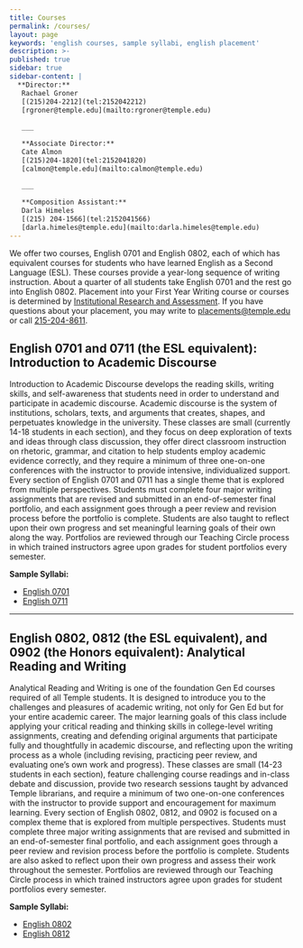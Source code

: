 ```yaml
---
title: Courses
permalink: /courses/
layout: page
keywords: 'english courses, sample syllabi, english placement'
description: >- 
published: true
sidebar: true
sidebar-content: |
  **Director:**  
   Rachael Groner     
   [(215)204-2212](tel:2152042212)    
   [rgroner@temple.edu](mailto:rgroner@temple.edu)    
   
   ___
   
   **Associate Director:**  
   Cate Almon   
   [(215)204-1820](tel:2152041820)    
   [calmon@temple.edu](mailto:calmon@temple.edu)  
   
   ___
   
   **Composition Assistant:**  
   Darla Himeles    
   [(215) 204-1566](tel:2152041566)  
   [darla.himeles@temple.edu](mailto:darla.himeles@temple.edu)  
---
```

We offer two courses, English 0701 and English 0802, each of which has equivalent courses for students who have learned English as a Second Language (ESL). These courses provide a year-long sequence of writing instruction. About a quarter of all students take English 0701 and the rest go into English 0802. Placement into your First Year Writing course or courses is determined by [Institutional Research and Assessment](https://atlas.ocis.temple.edu/MarcPlmts/Splash.html). If you have questions about your placement, you may write to [placements@temple.edu](mailto:placements@temple.edu) or call [215-204-8611](tel:2152048611).

## English 0701 and 0711 (the ESL equivalent): Introduction to Academic Discourse
Introduction to Academic Discourse develops the reading skills, writing skills, and self-awareness that students need in order to understand and participate in academic discourse. Academic discourse is the system of institutions, scholars, texts, and arguments that creates, shapes, and perpetuates knowledge in the university. These classes are small (currently 14-18 students in each section), and they focus on deep exploration of texts and ideas through class discussion, they offer direct classroom instruction on rhetoric, grammar, and citation to help students employ academic evidence correctly, and they require a minimum of three one-on-one conferences with the instructor to provide intensive, individualized support. Every section of English 0701 and 0711 has a single theme that is explored from multiple perspectives. Students must complete four major writing assignments that are revised and submitted in an end-of-semester final portfolio, and each assignment goes through a peer review and revision process before the portfolio is complete. Students are also taught to reflect upon their own progress and set meaningful learning goals of their own along the way. Portfolios are reviewed through our Teaching Circle process in which trained instructors agree upon grades for student portfolios every semester.

**Sample Syllabi:**
- [English 0701](https://liberalarts.temple.edu/sites/liberalarts/files/MW%20ENG%200701%20syllabus%20for%20TSIS%20with%20readings%2017-18.docx)
- [English 0711](https://liberalarts.temple.edu/sites/liberalarts/files/English%20711%20Syllabus-TTh-17F.docx)

___

## English 0802, 0812 (the ESL equivalent), and 0902 (the Honors equivalent): Analytical Reading and Writing 
Analytical Reading and Writing is one of the foundation Gen Ed courses required of all Temple students. It is designed to introduce you to the challenges and pleasures of academic writing, not only for Gen Ed but for your entire academic career. The major learning goals of this class include applying your critical reading and thinking skills in college-level writing assignments, creating and defending original arguments that participate fully and thoughtfully in academic discourse, and reflecting upon the writing process as a whole (including revising, practicing peer review, and evaluating one’s own work and progress). These classes are small (14-23 students in each section), feature challenging course readings and in-class debate and discussion, provide two research sessions taught by advanced Temple librarians, and require a minimum of two one-on-one conferences with the instructor to provide support and encouragement for maximum learning. Every section of English 0802, 0812, and 0902 is focused on a complex theme that is explored from multiple perspectives. Students must complete three major writing assignments that are revised and submitted in an end-of-semester final portfolio, and each assignment goes through a peer review and revision process before the portfolio is complete. Students are also asked to reflect upon their own progress and assess their work throughout the semester. Portfolios are reviewed through our Teaching Circle process in which trained instructors agree upon grades for student portfolios every semester. 

**Sample Syllabi:**
- [English 0802](https://liberalarts.temple.edu/sites/liberalarts/files/TR%20standard%20802%20Syllabus%20Fall17.docx)
- [English 0812](https://liberalarts.temple.edu/sites/liberalarts/files/English%20812%20Syllabus-TR-17F.docx)
